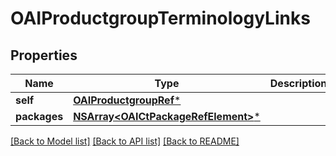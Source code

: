 # OAIProductgroupTerminologyLinks

## Properties
Name | Type | Description | Notes
------------ | ------------- | ------------- | -------------
**self** | [**OAIProductgroupRef***](OAIProductgroupRef.md) |  | [optional] 
**packages** | [**NSArray&lt;OAICtPackageRefElement&gt;***](OAICtPackageRefElement.md) |  | [optional] 

[[Back to Model list]](../README.md#documentation-for-models) [[Back to API list]](../README.md#documentation-for-api-endpoints) [[Back to README]](../README.md)


